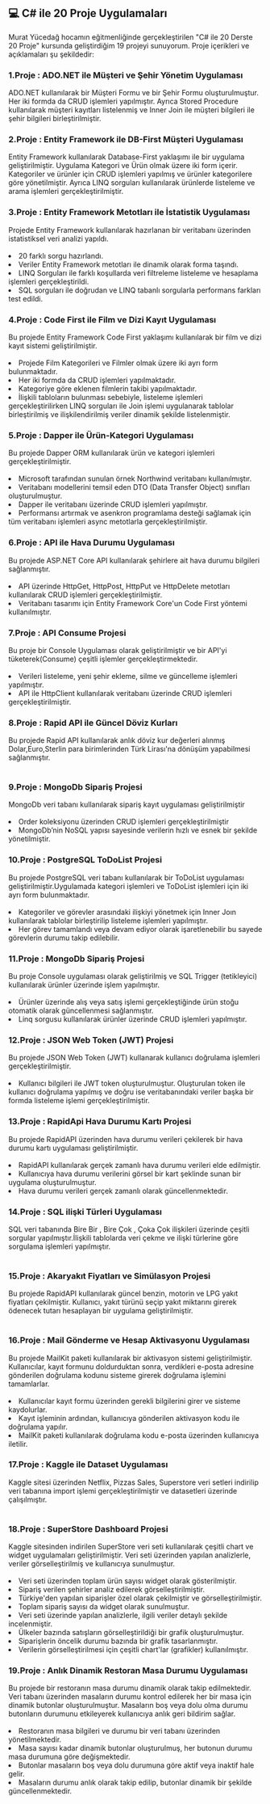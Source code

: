 <h2>💻 C# ile 20 Proje Uygulamaları</h2>
Murat Yücedağ hocamın eğitmenliğinde gerçekleştirilen "C# ile 20 Derste 20 Proje" kursunda geliştirdiğim 19 projeyi sunuyorum. Proje içerikleri ve açıklamaları şu şekildedir:

<h3>1.Proje : ADO.NET ile Müşteri ve Şehir Yönetim Uygulaması</h3>
ADO.NET kullanılarak bir Müşteri Formu ve bir Şehir Formu oluşturulmuştur. Her iki formda da CRUD işlemleri yapılmıştır. Ayrıca Stored Procedure kullanılarak müşteri kayıtları listelenmiş ve Inner Join ile müşteri bilgileri ile şehir bilgileri birleştirilmiştir.

<h3>2.Proje : Entity Framework ile DB-First Müşteri Uygulaması</h3>
Entity Framework kullanılarak Database-First yaklaşımı ile bir uygulama geliştirilmiştir. Uygulama Kategori ve Ürün olmak üzere iki form içerir. Kategoriler ve ürünler için CRUD işlemleri yapılmış ve ürünler kategorilere göre yönetilmiştir. Ayrıca LINQ sorguları kullanılarak ürünlerde listeleme ve arama işlemleri gerçekleştirilmiştir.

<h3>3.Proje : Entity Framework Metotları ile İstatistik Uygulaması</h3>
Projede Entity Framework kullanılarak hazırlanan bir veritabanı üzerinden istatistiksel veri analizi yapıldı.<br><br>
<li>20 farklı sorgu hazırlandı.</li>
<li>Veriler Entity Framework metotları ile dinamik olarak forma taşındı.</li>
<li>LINQ Sorguları ile farklı koşullarda veri filtreleme listeleme ve hesaplama işlemleri gerçekleştirildi.</li>
<li>SQL sorguları ile doğrudan ve LINQ tabanlı sorgularla performans farkları test edildi.</li>

<h3>4.Proje : Code First ile Film ve Dizi Kayıt Uygulaması</h3>
Bu projede Entity Framework Code First yaklaşımı kullanılarak bir film ve dizi kayıt sistemi geliştirilmiştir.<br><br>
<li>Projede Film Kategorileri ve Filmler olmak üzere iki ayrı form bulunmaktadır.</li>
<li>Her iki formda da CRUD işlemleri yapılmaktadır.</li>
<li>Kategoriye göre eklenen filmlerin takibi yapılmaktadır.</li>
<li>İlişkili tabloların bulunması sebebiyle, listeleme işlemleri gerçekleştirilirken LINQ sorguları ile Join işlemi uygulanarak tablolar birleştirilmiş ve ilişkilendirilmiş veriler dinamik şekilde listelenmiştir.</li>

<h3>5.Proje : Dapper ile Ürün-Kategori Uygulaması</h3>
Bu projede Dapper ORM kullanılarak ürün ve kategori işlemleri gerçekleştirilmiştir. <br><br>
<li>Microsoft tarafından sunulan örnek Northwind veritabanı kullanılmıştır.</li>
<li>Veritabanı modellerini temsil eden DTO (Data Transfer Object) sınıfları oluşturulmuştur.</li>
<li>Dapper ile veritabanı üzerinde CRUD işlemleri yapılmıştır.</li>
<li>Performansı artırmak ve asenkron programlama desteği sağlamak için tüm veritabanı işlemleri async metotlarla gerçekleştirilmiştir.</li>

<h3>6.Proje : API ile Hava Durumu Uygulaması</h3>
Bu projede ASP.NET Core API kullanılarak şehirlere ait hava durumu bilgileri sağlanmıştır.<br><br>
<li>API üzerinde HttpGet, HttpPost, HttpPut ve HttpDelete metotları kullanılarak CRUD işlemleri gerçekleştirilmiştir.</li>
<li>Veritabanı tasarımı için Entity Framework Core'un Code First yöntemi kullanılmıştır.</li>

<h3>7.Proje : API Consume Projesi</h3>
Bu proje bir Console Uygulaması olarak geliştirilmiştir ve bir API'yi tüketerek(Consume) çeşitli işlemler gerçekleştirmektedir.<br><br>
<li>Verileri listeleme, yeni şehir ekleme, silme ve güncelleme işlemleri yapılmıştır.</li>
<li>API ile HttpClient kullanılarak veritabanı üzerinde CRUD işlemleri gerçekleştirilmiştir.</li>

<h3>8.Proje : Rapid API ile Güncel Döviz Kurları</h3>
Bu projede Rapid API kullanılarak anlık döviz kur değerleri alınmış Dolar,Euro,Sterlin para birimlerinden Türk Lirası'na dönüşüm yapabilmesi sağlanmıştır.<br><br>

<h3>9.Proje : MongoDb Sipariş Projesi</h3>
MongoDb veri tabanı kullanılarak sipariş kayıt uygulaması geliştirilmiştir<br><br>
<li>Order koleksiyonu üzerinden CRUD işlemleri gerçekleştirilmiştir</li>
<li>MongoDb’nin NoSQL yapısı sayesinde verilerin hızlı ve esnek bir şekilde yönetilmiştir.</li>

<h3>10.Proje : PostgreSQL ToDoList Projesi</h3>
Bu projede PostgreSQL veri tabanı kullanılarak bir ToDoList uygulaması geliştirilmiştir.Uygulamada kategori işlemleri ve ToDoList işlemleri için iki ayrı form bulunmaktadır.<br><br>
<li>Kategoriler ve görevler arasındaki ilişkiyi yönetmek için Inner Joın kullanılarak tablolar birleştirilip listeleme işlemleri yapılmıştır.</li>
<li>Her görev tamamlandı veya devam ediyor olarak işaretlenebilir bu sayede görevlerin durumu takip edilebilir.</li>

<h3>11.Proje : MongoDb Sipariş Projesi</h3>
Bu proje Console uygulaması olarak geliştirilmiş ve SQL Trigger (tetikleyici) kullanılarak ürünler üzerinde işlem yapılmıştır.<br><br>
<li>Ürünler üzerinde alış veya satış işlemi gerçekleştiğinde ürün stoğu otomatik olarak güncellenmesi sağlanmıştır.</li>
<li>Linq sorgusu kullanılarak ürünler üzerinde CRUD işlemleri yapılmıştır.</li>

<h3>12.Proje : JSON Web Token (JWT) Projesi</h3>
Bu projede JSON Web Token (JWT) kullanarak kullanıcı doğrulama işlemleri gerçekleştirilmiştir.<br><br>
<li>Kullanıcı bilgileri ile JWT token oluşturulmuştur. Oluşturulan token ile kullanıcı doğrulama yapılmış ve doğru ise veritabanındaki veriler başka bir formda listeleme işlemi gerçekleştirilmiştir.</li>

<h3>13.Proje : RapidApi Hava Durumu Kartı Projesi</h3>
Bu projede RapidAPI üzerinden hava durumu verileri çekilerek bir hava durumu kartı uygulaması geliştirilmiştir.<br><br>
<li>RapidAPI kullanılarak gerçek zamanlı hava durumu verileri elde edilmiştir.</li>
<li>Kullanıcıya hava durumu verilerini görsel bir kart şeklinde sunan bir uygulama oluşturulmuştur.</li>
<li>Hava durumu verileri gerçek zamanlı olarak güncellenmektedir.</li>

<h3>14.Proje : SQL ilişki Türleri Uygulaması</h3>
SQL veri tabanında Bire Bir , Bire Çok , Çoka Çok ilişkileri üzerinde çeşitli sorgular yapılmıştır.İlişkili tablolarda veri çekme ve ilişki türlerine göre sorgulama işlemleri yapılmıştır.<br><br>

<h3>15.Proje : Akaryakıt Fiyatları ve Simülasyon Projesi</h3>
Bu projede RapidAPI kullanılarak güncel benzin, motorin ve LPG yakıt fiyatları çekilmiştir. Kullanıcı, yakıt türünü seçip yakıt miktarını girerek ödenecek tutarı hesaplayan bir uygulama geliştirilmiştir.<br><br>

<h3>16.Proje : Mail Gönderme ve Hesap Aktivasyonu Uygulaması</h3>
Bu projede MailKit paketi kullanılarak bir aktivasyon sistemi geliştirilmiştir. Kullanıcılar, kayıt formunu doldurduktan sonra, verdikleri e-posta adresine gönderilen doğrulama kodunu sisteme girerek doğrulama işlemini tamamlarlar.<br><br>
<li>Kullanıcılar kayıt formu üzerinden gerekli bilgilerini girer ve sisteme kaydolurlar.</li>
<li>Kayıt işleminin ardından, kullanıcıya gönderilen aktivasyon kodu ile doğrulama yapılır.</li>
<li>MailKit paketi kullanılarak doğrulama kodu e-posta üzerinden kullanıcıya iletilir.</li>

<h3>17.Proje : Kaggle ile Dataset Uygulaması</h3>
Kaggle sitesi üzerinden Netflix, Pizzas Sales, Superstore veri setleri indirilip veri tabanına import işlemi gerçekleştirilmiştir ve datasetleri üzerinde çalışılmıştır.<br><br>

<h3>18.Proje : SuperStore Dashboard Projesi</h3>
Kaggle sitesinden indirilen SuperStore veri seti kullanılarak çeşitli chart ve widget uygulamaları geliştirilmiştir. Veri seti üzerinden yapılan analizlerle, veriler görselleştirilmiş ve kullanıcıya sunulmuştur.<br><br>
<li>Veri seti üzerinden toplam ürün sayısı widget olarak gösterilmiştir.</li>
<li>Sipariş verilen şehirler analiz edilerek görselleştirilmiştir.</li>
<li>Türkiye'den yapılan siparişler özel olarak çekilmiştir ve görselleştirilmiştir.</li>
<li>Toplam sipariş sayısı da widget olarak sunulmuştur.</li>
<li>Veri seti üzerinde yapılan analizlerle, ilgili veriler detaylı şekilde incelenmiştir.</li>
<li>Ülkeler bazında satışların görselleştirildiği bir grafik oluşturulmuştur.</li>
<li>Siparişlerin öncelik durumu bazında bir grafik tasarlanmıştır.</li>
<li>Verilerin görselleştirilmesi için çeşitli chart'lar (grafikler) kullanılmıştır.</li>

<h3>19.Proje : Anlık Dinamik Restoran Masa Durumu Uygulaması</h3>
Bu projede bir restoranın masa durumu dinamik olarak takip edilmektedir. Veri tabanı üzerinden masaların durumu kontrol edilerek her bir masa için dinamik butonlar oluşturulmuştur. Masaların boş veya dolu olma durumu butonların durumunu etkileyerek kullanıcıya anlık geri bildirim sağlar.<br><br>
<li>Restoranın masa bilgileri ve durumu bir veri tabanı üzerinden yönetilmektedir.</li>
<li>Masa sayısı kadar dinamik butonlar oluşturulmuş, her butonun durumu masa durumuna göre değişmektedir.</li>
<li>Butonlar masaların boş veya dolu durumuna göre aktif veya inaktif hale gelir.</li>
<li>Masaların durumu anlık olarak takip edilip, butonlar dinamik bir şekilde güncellenmektedir.</li>














